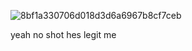 ![8bf1a330706d018d3d6a6967b8cf7ceb](https://github.com/user-attachments/assets/3b56669c-de9b-4d91-90e8-6bfe1c0ebd4e)

yeah no shot hes legit me 

